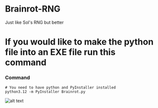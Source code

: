 # Brainrot-RNG
Just like Sol's RNG but better

# If you would like to make the python file into an EXE file run this command

### Command
```
# You need to have python and PyInstaller installed
python3.12 -m PyInstaller Brainrot.py
```

![alt text](https://github.com/DezSquid/Brainrot-RNG-/blob/main/extra%20file/94.png?raw=true)
